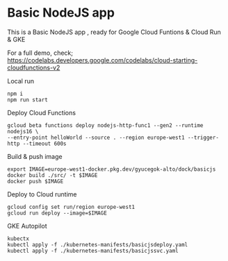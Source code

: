 # Basic NodeJS app

This is a Basic NodeJS app , ready for Google Cloud Funtions & Cloud Run & GKE

For a full demo, check;
https://codelabs.developers.google.com/codelabs/cloud-starting-cloudfunctions-v2

Local run

```
npm i
npm run start
```

Deploy Cloud Functions

```
gcloud beta functions deploy nodejs-http-func1 --gen2 --runtime nodejs16 \
--entry-point helloWorld --source . --region europe-west1 --trigger-http --timeout 600s
```

Build & push image

```
export IMAGE=europe-west1-docker.pkg.dev/gyucegok-alto/dock/basicjs
docker build ./src/ -t $IMAGE
docker push $IMAGE
```

Deploy to Cloud runtime

```
gcloud config set run/region europe-west1
gcloud run deploy --image=$IMAGE
```

GKE Autopilot

```
kubectx
kubectl apply -f ./kubernetes-manifests/basicjsdeploy.yaml
kubectl apply -f ./kubernetes-manifests/basicjssvc.yaml
```
